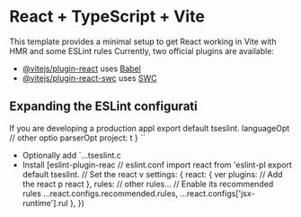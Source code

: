 # React + TypeScript + Vite

This template provides a minimal setup to get React working in Vite with HMR and some ESLint rules
Currently, two official plugins are available:

- [@vitejs/plugin-react](https://github.com/vitejs/vite-plugin-react/blob/main/packages/plugin-react/README.md) uses [Babel](https://babeljs.io/)
- [@vitejs/plugin-react-swc](https://github.com/vitejs/vite-plugin-react-swc) uses [SWC](https://swc.rs/)

## Expanding the ESLint configurati
If you are developing a production appl
export default tseslint.
  languageOpt
    // other optio
    parserOpt
      project:
      t
  }
``
- Optionally add `...tseslint.c
- Install [eslint-plugin-reac
// eslint.conf
import react from 'eslint-pl
export default tseslint.
  // Set the react v
  settings: { react: { ver
  plugins:
    // Add the react p
    react
  },
  rules: 
    // other rules...
    // Enable its recommended rules
    ...react.configs.recommended.rules,
    ...react.configs['jsx-runtime'].rul
  },
})
```
